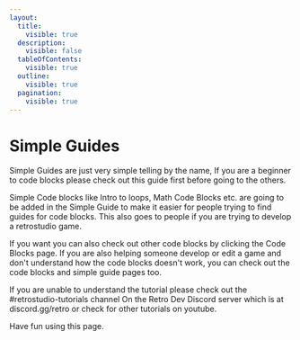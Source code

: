 ```yaml
---
layout:
  title:
    visible: true
  description:
    visible: false
  tableOfContents:
    visible: true
  outline:
    visible: true
  pagination:
    visible: true
---
```


# Simple Guides

Simple Guides are just very simple telling by the name, If you are a beginner to code blocks please check out this guide first before going to the others. 

Simple Code blocks like Intro to loops, Math Code Blocks etc. are going to be added in the Simple Guide to make it easier for people trying to find guides for code blocks.
This also goes to people if you are trying to develop a retrostudio game.

If you want you can also check out other code blocks by clicking the Code Blocks page.
If you are also helping someone develop or edit a game and don't understand how the code blocks doesn't work, you can check out the code blocks and simple guide pages too.


If you are unable to understand the tutorial please check out the #retrostudio-tutorials channel On the Retro Dev Discord server which is at discord.gg/retro or check for other tutorials on youtube.

Have fun using this page.

